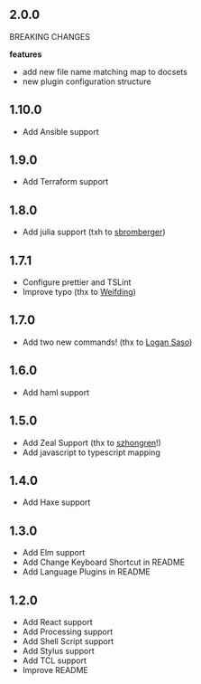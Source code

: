 ## 2.0.0

BREAKING CHANGES

**features**

- add new file name matching map to docsets
- new plugin configuration structure

## 1.10.0

- Add Ansible support

## 1.9.0

- Add Terraform support

## 1.8.0

- Add julia support (txh to [sbromberger](https://github.com/sbromberger))

## 1.7.1

- Configure prettier and TSLint
- Improve typo (thx to [Weifding](https://github.com/weifding))

## 1.7.0

- Add two new commands! (thx to [Logan Saso](https://github.com/HazardDev))

## 1.6.0

- Add haml support

## 1.5.0

- Add Zeal Support (thx to [szhongren](https://github.com/szhongren)!)
- Add javascript to typescript mapping

## 1.4.0

- Add Haxe support

## 1.3.0

- Add Elm support
- Add Change Keyboard Shortcut in README
- Add Language Plugins in README

## 1.2.0

- Add React support
- Add Processing support
- Add Shell Script support
- Add Stylus support
- Add TCL support
- Improve README
